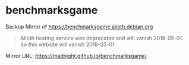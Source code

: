 # benchmarksgame

Backup Mirror of https://benchmarksgame.alioth.debian.org

> Alioth hosting service was deprecated and will vanish 2018-05-01.  
> So this website will vanish 2018-05-01.

Mirror URL: https://madnight.github.io/benchmarksgame/
